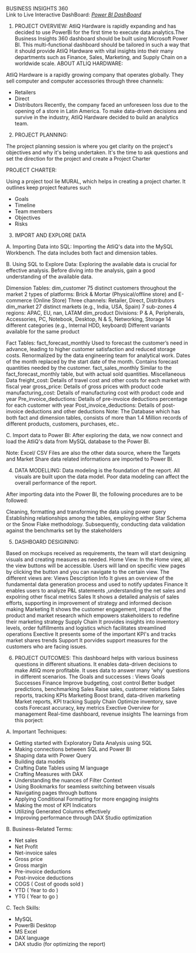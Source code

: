  BUSINESS INSIGHTS 360                                                                                                                                                                                     
                                                                                                                                                                                                        Link to Live Interactive DashBoard: _[Power BI DashBoard](https://github.com/kujalasupriya27/Business-insights-360/blob/0d3171ffb3daa0398adb2b0affdd832010726b35/Business%20insights%20360_compressed.pdf)_
                                                                                                                                                                                                          
1. PROJECT OVERVIEW:
                                                                                                                                                                                                              AtliQ Hardware is rapidly expanding and has decided to use PowerBi for the first time to execute data analytics.The Business Insights 360 dashboard should be built using Microsoft Power BI. This multi-functional dashboard should be tailored in such a way that it should provide AtliQ Hardware with vital insights into their many departments such as Finance, Sales, Marketing, and Supply Chain on a worldwide scale.
                                                                                                                                                                                                             ABOUT ATLIQ HARDWARE:
                                                                                                                                                                                                       
AtliQ Hardware is a rapidly growing company that operates globally. They sell computer and computer accessories through three channels:
* Retailers
* Direct
* Distributors
Recently, the company faced an unforeseen loss due to the opening of a store in Latin America. To make data-driven decisions and survive in the industry, AtliQ Hardware decided to build an analytics team.

2. PROJECT PLANNING:
                                                                                                                                                                                                         
The project planning session is where you get clarity on the project's objectives and why it's being undertaken. It's the time to ask questions and set the direction for the project and create a Project Charter

PROJECT CHARTER:
                                                                                                                                                                                                       
Using a project tool lie MURAL, which helps in creating a project charter. It outlines keep project features such
* Goals
* Timeline
* Team members
* Objectives
* Risks
                                                                                                                                                                                                          
3. IMPORT AND EXPLORE DATA
                                                                                                                                                                                                          
A. Importing Data into SQL:
Importing the AtliQ's data into the MySQL Workbench. The data includes both fact and dimension tables.

B. Using SQL to Explore Data:
Exploring the available data is crucial for effective analysis. Before diving into the analysis, gain a good understanding of the available data.

Dimension Tables:
dim_customer
75 distinct customers throughout the market
2 types of platforms: Brick & Mortar (Physical/offline store) and E-commerce (Online Store)
Three channels: Retailer, Direct, Distributors
dim_market
27 distinct markets (e.g., India, USA, Spain)
7 sub-zones
4 regions: APAC, EU, nan, LATAM
dim_product
Divisions: P & A, Peripherals, Accessories, PC, Notebook, Desktop, N & S, Networking, Storage
14 different categories (e.g., Internal HDD, keyboard)
Different variants available for the same product
                                                                                                                                                                                                        
Fact Tables:
fact_forecast_monthly
Used to forecast the customer’s need in advance, leading to higher customer satisfaction and reduced storage costs.
Renormalized by the data engineering team for analytical work.
Dates of the month replaced by the start date of the month.
Contains forecast quantities needed by the customer.
fact_sales_monthly
Similar to the fact_forecast_monthly table, but with actual sold quantities.
Miscellaneous Data
freight_cost: Details of travel cost and other costs for each market with fiscal year
gross_price: Details of gross prices with product code
manufacturing_cost: Details of manufacturing cost with product code and year
Pre_invoice_deductions: Details of pre-invoice deductions percentage for each customer with year
Post_invoice_deductions: Details of post-invoice deductions and other deductions
Note: The Database which has both fact and dimension tables, consists of more than 1.4 Million records of different products, customers, purchases, etc..

C. Import data to Power BI:
After exploring the data, we now connect and load the AtliQ's data from MySQL database to the Power BI.

Note: Excel/ CSV Files are also the other data source, where the Targets and Market Share data related informations are imported to Power BI.

4.  DATA MODELLING:
Data modeling is the foundation of the report. All visuals are built upon the data model. Poor data modeling can affect the overall performance of the report.

After importing data into the Power BI, the following procedures are to be followed:

Cleaning, formatting and transforming the data using power query
Establishing relationships among the tables, employing either Star Schema or the Snow Flake methodology.
Subsequently, conducting data validation against the benchmarks set by the stakeholders
                                                                                                                                                                                                          
5. DASHBOARD DESIGINING:
                                                                                                                                                                                                       
Based on mockups received as requirements, the team will start designing visuals and creating measures as needed.
Home View:
In the Home view, all the view buttons will be accessible. Users will land on specific view pages by clicking the button and you can navigate to the certain view.
The different views are:
Views	Description
Info	It gives an overview of the fundamental data generation process and used to notify updates
Finance	It enables users to analyze P&L statements ,understanding the net sales and expolring other fiscal metrics
Sales	It shows a detailed analysis of sales efforts, supporting in improvement of strategy and informed decison making
Marketing	It shows the customer engagement, impact of the product and market research which empowers stakeholders to redefine their marketing strategy
Supply Chain	It provides insights into inventory levels, order fulfillments and logistics which facilitates streamlined operations
Exective	It presents some of the important KPI's and tracks market shares trends
Support	It porvides support measures for the customers who are facing issues.
                                                                                                                                                                                                          
                                                                                                                                                                                                          
6.  PROJECT OUTCOMES:
                                                                                                                                                                                                        This dashboard helps with various business questions in different situations. It enables data-driven decisions to make AtliQ more profitable. It uses data to answer many 'why' questions in different scenarios.
The Goals and successes :
Views	Goals	Successes
Finance	Improve budgeting, cost control	Better budget predictions, benchmarking
Sales	Raise sales, customer relations	Sales reports, tracking KPIs
Marketing	Boost brand, data-driven marketing	Market reports, KPI tracking
Supply Chain	Optimize inventory, save costs	Forecast accuracy, key metrics
Exective	Overview for management	Real-time dashboard, revenue insights
The learnings from this porject:

A. Important Techniques:
* Getting started with Exploratory Data Analysis using SQL
* Making connections between SQL and Power BI
* Shaping data with Power Query
* Building data models
* Crafting Date Tables using M language
* Crafting Measures with DAX
* Understanding the nuances of Filter Context
* Using Bookmarks for seamless switching between visuals
* Navigating pages through buttons
* Applying Conditional Formatting for more engaging insights
* Making the most of KPI Indicators
* Utilizing Generated Columns effectively
* Improving performance through DAX Studio optimization
                                                                                                                                                                                                          
B. Business-Related Terms:
* Net sales
* Net Profit
* Net-invoice sales
* Gross price
* Gross margin
* Pre-invoice deductions
* Post-invoice deductions
* COGS ( Cost of goods sold )
* YTD ( Year to do )
* YTG ( Year to go )
                                                                                                                                                                                                          
C. Tech Skills:
* MySQL
* PowerBi Desktop
* MS Excel
* DAX language
* DAX studio (for optimizing the report)

